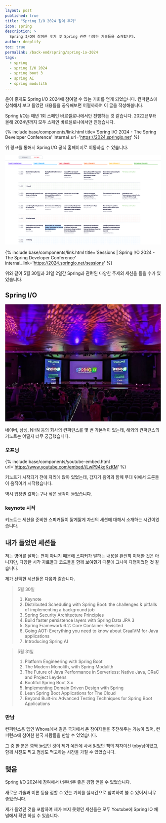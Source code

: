 ```yaml
---
layout: post
published: true
title: "Spring I/O 2024 참여 후기"
icon: spring
description: >
  Spring I/O에 참여한 후기 및 Spring 관련 다양한 기술들을 소개합니다. 
author: deeplify
toc: true
permalink: /back-end/spring/spring-io-2024
tags: 
  - spring 
  - spring I/O 2024
  - spring boot 3
  - spring AI
  - spring modulith
---
```


운이 좋게도 Spring I/O 2024에 참여할 수 있는 기회를 얻게 되었습니다. 컨퍼런스에 참석해서 보고 들었던 내용들을 공유해보면 어떨까하여 이 글을 작성해봅니다.

Spring I/O는 매년 1회 스페인 바르셀로나에서만 진행하는 것 같습니다. 2022년부터 올해 2024년까지 모두 스페인 바르셀로나에서만 진행습니다.

{% include base/components/link.html title='Spring I/O 2024 - The Spring Developer Conference' internal_url='https://2024.springio.net' %}

위 링크를 통해서 Spring I/O 공식 홈페이지로 이동하실 수 있습니다.

![spring-io1](/assets/images/springio-01.png)

{% include base/components/link.html title='Sessions | Spring I/O 2024 - The Spring Developer Conference' internal_link='https://2024.springio.net/sessions' %}

위와 같이 5월 30일과 31일 2일간 Spring과 관련된 다양한 주제의 세션을 들을 수가 있었습니다.

## Spring I/O

![spring-io2](/assets/images/springio-02.jpg)

네이버, 삼성, NHN 등의 회사의 컨퍼런스를 몇 번 가본적이 있는데, 해외의 컨퍼런스의 키노트는 어떨지 너무 궁금했습니다.

### 오프닝

{% include base/components/youtube-embed.html url='https://www.youtube.com/embed//LwP94kgKzKM' %}

키노트가 시작되기 전에 자리에 앉아 있었는데, 갑자기 음악과 함께 무대 위에서 드론들이 움직이기 시작했습니다.

역시 입장권 값하는구나 싶은 생각이 들었습니다.

### keynote 시작

키노트는 세션을 준비한 스피커들이 짧게짧게 자신의 세션에 대해서 소개하는 시간이었습니다.

## 내가 들었던 세션들

저는 영어를 잘하는 편이 아니기 때문에 스피커가 말하는 내용을 완전히 이해한 것은 아니지만, 다양한 시각 자료들과 코드들을 함께 보여줬기 때문에 그나마 다행이었던 것 같습니다.

제가 선택한 세션들은 다음과 같습니다.

> 5월 30일
> 1. Keynote
> 2. Distributed Scheduling with Spring Boot: the challenges & pitfalls of implementing a background job
> 3. Spring Security Architecture Principles
> 4. Build faster persistence layers with Spring Data JPA 3
> 5. Spring Framework 6.2: Core Container Revisited
> 6. Going AOT: Everything you need to know about GraalVM for Java applications
> 7. Introducing Spring AI

> 5월 31일
> 1. Platform Engineering with Spring Boot
> 2. The Modern Monolith, with Spring Modulith
> 3. The Future of Java Performance in Serverless: Native Java, CRaC and Project Leydens
> 4. Bootiful Spring Boot 3.x
> 5. Implementing Domain Driven Design with Spring
> 6. Lean Spring Boot Applications for The Cloud
> 7. Beyond Built-in: Advanced Testing Techniques for Spring Boot Applications

### 만남

컨퍼런스용 앱인 Whova에서 같은 국가에서 온 참여자들을 추천해주는 기능이 있어, 컨퍼런스에 참여한 한국 사람들을 만날 수 있었습니다.

그 중 한 분은 깜짝 놀랐던 것이 제가 예전에 사서 읽었던 책의 저자이신 toby님이었고, 함께 사진도 찍고 점심도 먹고하는 시간을 가질 수 있었습니다.

## 맺음

Spring I/O 2024에 참여해서 너무너무 좋은 경험 얻을 수 있었습니다.

새로운 기술과 이론 등을 접할 수 있는 기회를 실시간으로 참여하여 볼 수 있어서 너무 좋았습니다.

제가 들었던 것을 포함하여 제가 보지 못했던 세션들은 모두 Youtube에 Spring IO 채널에서 확인 하실 수 있습니다.
